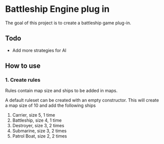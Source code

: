 # Battleship Engine plug in

The goal of this project is to create a battleship game plug-in.

## Todo
* Add more strategies for AI

## How to use

### 1. Create rules
Rules contain map size and ships to be added in maps.

A default ruleset can be created with an empty constructor. This will create a map size of 10 and add the following ships
1. Carrier, size 5, 1 time
2. Battleship, size 4, 1 time
3. Destroyer, size 3, 2 times
4. Submarine, size 3, 2 times
5. Patrol Boat, size 2, 2 times
